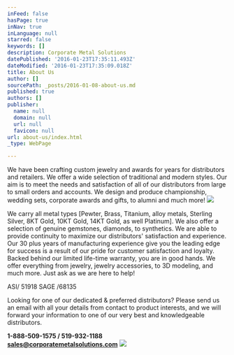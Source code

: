 ```yaml
---
inFeed: false
hasPage: true
inNav: true
inLanguage: null
starred: false
keywords: []
description: Corporate Metal Solutions
datePublished: '2016-01-23T17:35:11.493Z'
dateModified: '2016-01-23T17:35:09.018Z'
title: About Us
author: []
sourcePath: _posts/2016-01-08-about-us.md
published: true
authors: []
publisher:
  name: null
  domain: null
  url: null
  favicon: null
url: about-us/index.html
_type: WebPage

---
```

We have been crafting custom jewelry and awards for years for distributors and retailers. We offer a wide selection of traditional and modern styles. Our aim is to meet the needs and satisfaction of all of our distributors from large to small orders and accounts. We design and produce championship, wedding sets, corporate awards and gifts, to alumni and much more!
![](https://the-grid-user-content.s3-us-west-2.amazonaws.com/717e3503-cc57-4cb9-93b9-0426e93912d2.JPG)

We carry all metal types \[Pewter, Brass, Titanium, alloy metals, Sterling Silver, 8KT Gold, 10KT Gold, 14KT Gold, as well Platinum\]. We also offer a selection of genuine gemstones, diamonds, to synthetics. We are able to provide continuity to maximize our distributors' satisfaction and experience. Our 30 plus years of manufacturing experience give you the leading edge for success is a result of our pride for customer satisfaction and loyalty. Backed behind our limited life-time warranty, you are in good hands. We offer everything from jewelry, jewelry accessories, to 3D modeling, and much more. Just ask as we are here to help!

ASI/ 51918 SAGE /68135

Looking for one of our dedicated & preferred distributors?  Please send us an email with all your details from contact to product interests, and we will forward your information to one of our very best and knowledgeable distributors.

**1-888-509-1575 / 519-932-1188  
[sales@corporatemetalsolutions.com][0]**
![](https://s3-us-west-2.amazonaws.com/the-grid-img/p/85adac77e54393379bbfc52d5c395746654dafaf.jpg)

[0]: sales@corporatemetalsolutions.com
